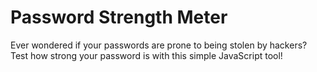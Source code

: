 # Password Strength Meter

Ever wondered if your passwords are prone to being stolen by hackers? Test how strong your password is with this simple JavaScript tool!

